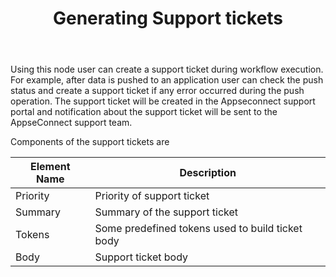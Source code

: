 ﻿---
title: "Generating Support tickets"
toc: true
tag: developers
category: "Workflow"
menus: 
    nodesaction:
        icon: fa fa-link
        title: "Support Tickets" 
        identifier: nodesactionsupport
---
Using this node user can create a support ticket during workflow execution. For example, after data is pushed to an application user can check the push status and create a support ticket if any error occurred during the push operation. The support ticket will be created in the Appseconnect support portal and notification about the support ticket will be sent to the AppseConnect support team.

Components of the support tickets are 

|  Element Name | Description  |
|---|---|
| Priority  | Priority of support ticket |
| Summary  | Summary of the support ticket |
| Tokens  | Some predefined tokens used to build ticket body|
| Body  | Support ticket body |